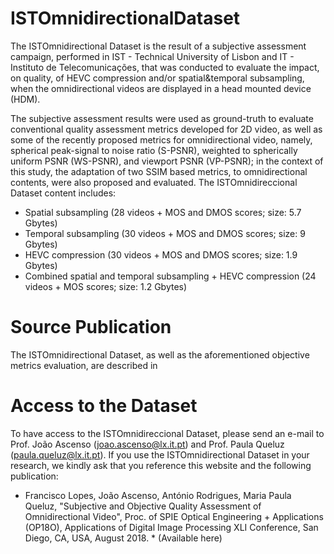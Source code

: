 # ISTOmnidirectionalDataset

The ISTOmnidirectional Dataset  is the result of a subjective assessment campaign, performed in IST - Technical University of Lisbon and IT - Instituto de Telecomunicações, that was conducted to evaluate the impact, on quality, of HEVC compression and/or spatial&temporal subsampling, when the omnidirectional videos are displayed in a head mounted device (HDM). 

The subjective assessment results were used as ground-truth to evaluate conventional quality assessment metrics developed for 2D video, as well as some of the recently proposed metrics for omnidirectional video, namely, spherical peak-signal to noise ratio (S-PSNR), weighted to spherically uniform PSNR (WS-PSNR), and viewport PSNR (VP-PSNR); in the context of this study, the adaptation of two SSIM based metrics, to omnidirectional contents, were also proposed and evaluated. The ISTOmnidireccional Dataset content includes:
*	Spatial subsampling (28 videos + MOS and DMOS scores; size: 5.7 Gbytes)
*	Temporal subsampling (30 videos +  MOS and DMOS scores; size: 9 Gbytes)
*	HEVC compression (30 videos +  MOS and DMOS scores; size: 1.9 Gbytes)
*	Combined  spatial and temporal subsampling + HEVC compression (24 videos +  MOS scores; size: 1.2 Gbytes)

# Source Publication

The ISTOmnidirectional Dataset, as well as the aforementioned objective metrics evaluation, are described in

# Access to the Dataset

To have access to the ISTOmnidireccional Dataset, please send an e-mail to Prof. João Ascenso (joao.ascenso@lx.it.pt) and Prof. Paula Queluz (paula.queluz@lx.it.pt). If you use the ISTOmnidirectional Dataset in your research, we kindly ask that you reference this website and the following publication:

* Francisco Lopes, João Ascenso, António Rodrigues, Maria Paula Queluz, "Subjective and Objective Quality Assessment of Omnidirectional Video", Proc. of SPIE Optical Engineering + Applications (OP18O), Applications of Digital Image Processing XLI Conference, San Diego, CA, USA, August 2018. * (Available here)
